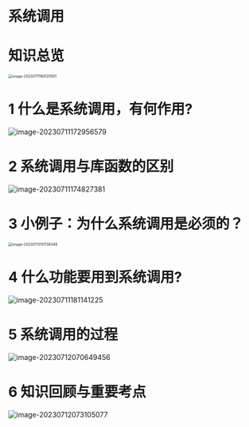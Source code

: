 # 系统调用



# 知识总览

<img src="https://cvp.oss-cn-shanghai.aliyuncs.com/picgo/202307111641566.png" alt="image-20230711164120501" style="zoom:50%;" />



# 1 什么是系统调用，有何作用?

![image-20230711172956579](https://cvp.oss-cn-shanghai.aliyuncs.com/picgo/202307111729772.png)



# 2 系统调用与库函数的区别

![image-20230711174827381](https://cvp.oss-cn-shanghai.aliyuncs.com/picgo/202307111748567.png)



# 3 小例子：为什么系统调用是必须的？

<img src="https://cvp.oss-cn-shanghai.aliyuncs.com/picgo/202307131511547.png" alt="image-20230713151138349" style="zoom: 50%;" />



# 4 什么功能要用到系统调用?

![image-20230711181141225](https://cvp.oss-cn-shanghai.aliyuncs.com/picgo/202307111811367.png)



# 5 系统调用的过程

![image-20230712070649456](https://cvp.oss-cn-shanghai.aliyuncs.com/picgo/202307120706658.png)



# 6 知识回顾与重要考点

![image-20230712073105077](https://cvp.oss-cn-shanghai.aliyuncs.com/picgo/202307120731239.png)
